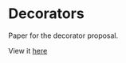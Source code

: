 Decorators
==========

Paper for the decorator proposal.

View it <a href="https://anarthal.github.io/cpp-decorators-paper.html">here</a>